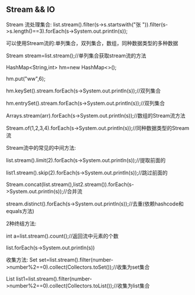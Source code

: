 ## Stream && IO
Stream 流处理集合: list.stream().filter(s->s.startswith("张 ")).filter(s->s.length()==3).forEach(s->System.out.println(s));


可以使用Stream流的:单列集合，双列集合，数组，同种数据类型的多种数据


Stream<String> stream=list.stream();//单列集合获取stream流的方法
  
  
HashMap<String,int> hm=new HashMap<>();
  
hm.put("ww",6);
  
hm.keySet().stream.forEach(s->System.out.println(s));//双列集合
  
hm.entrySet().stream.forEach(s->System.out.println(s));//双列集合
  
Arrays.stream(arr).forEach(s->System.out.println(s));//数组的Stream流方法  
  
Stream.of(1,2,3,4).forEach(s->System.out.println(s));//同种数据类型的Stream流

Stream流中的常见的中间方法:
  
  list.stream().limit(2).forEach(s->System.out.println(s));//提取前面的
  
  list1.stream().skip(2).forEach(s->System.out.println(s));//跳过前面的
  
  Stream.concat(list.stream(),list2.stream()).forEach(s->System.out.println(s));//合并流
  
  stream.distinct().forEach(s->System.out.println(s));//去重(依赖hashcode和equals方法)
  
  
  2种终结方法:
  
  int a=list.stream().count();//返回流中元素的个数
  
  list.forEach(s->System.out.println(s))
  
  
  收集方法:
 Set<Integer> set=list.stream().filter(number->number%2==0).collect(Collectors.toSet());//收集为set集合
  
 List<Integer> list1=list.stream().filter(number->number%2==0).collect(Collectors.toList());//收集为list集合
  
  
